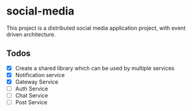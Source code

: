 # social-media
This project is a distributed social media application project, with event driven architecture. 
## Todos
- [X] Create a shared library which can be used by multiple services 
- [x] Notification service 
- [x] Gateway Service
- [ ] Auth Service 
- [ ] Chat Service 
- [ ] Post Service
